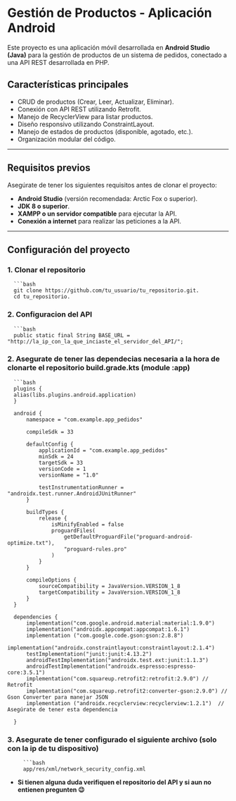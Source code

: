 # Gestión de Productos - Aplicación Android

Este proyecto es una aplicación móvil desarrollada en **Android Studio (Java)** para la gestión de productos de un sistema de pedidos, conectado a una API REST desarrollada en PHP.

## **Características principales**

- CRUD de productos (Crear, Leer, Actualizar, Eliminar).
- Conexión con API REST utilizando Retrofit.
- Manejo de RecyclerView para listar productos.
- Diseño responsivo utilizando ConstraintLayout.
- Manejo de estados de productos (disponible, agotado, etc.).
- Organización modular del código.

---

## **Requisitos previos**

Asegúrate de tener los siguientes requisitos antes de clonar el proyecto:

- **Android Studio** (versión recomendada: Arctic Fox o superior).
- **JDK 8 o superior**.
- **XAMPP o un servidor compatible** para ejecutar la API.
- **Conexión a internet** para realizar las peticiones a la API.

---

## **Configuración del proyecto**

### 1. **Clonar el repositorio**  
      ```bash
      git clone https://github.com/tu_usuario/tu_repositorio.git.
      cd tu_repositorio.

### 2. **Configuracion del API**  
      ```bash
      public static final String BASE_URL = "http://la_ip_con_la_que_inciaste_el_servidor_del_API/";

### 2. **Asegurate de tener las dependecias necesaria a la hora de clonarte el repositorio build.grade.kts (module :app)** 
      ```bash
      plugins {
      alias(libs.plugins.android.application)
      }
      
      android {
          namespace = "com.example.app_pedidos"
      
          compileSdk = 33
      
          defaultConfig {
              applicationId = "com.example.app_pedidos"
              minSdk = 24
              targetSdk = 33
              versionCode = 1
              versionName = "1.0"
      
              testInstrumentationRunner = "androidx.test.runner.AndroidJUnitRunner"
          }
      
          buildTypes {
              release {
                  isMinifyEnabled = false
                  proguardFiles(
                      getDefaultProguardFile("proguard-android-optimize.txt"),
                      "proguard-rules.pro"
                  )
              }
          }
      
          compileOptions {
              sourceCompatibility = JavaVersion.VERSION_1_8
              targetCompatibility = JavaVersion.VERSION_1_8
          }
      }
      
      dependencies {
          implementation("com.google.android.material:material:1.9.0")
          implementation("androidx.appcompat:appcompat:1.6.1")
          implementation ("com.google.code.gson:gson:2.8.8")
          implementation("androidx.constraintlayout:constraintlayout:2.1.4")
          testImplementation("junit:junit:4.13.2")
          androidTestImplementation("androidx.test.ext:junit:1.1.3")
          androidTestImplementation("androidx.espresso:espresso-core:3.5.1")
          implementation("com.squareup.retrofit2:retrofit:2.9.0") // Retrofit
          implementation("com.squareup.retrofit2:converter-gson:2.9.0") // Gson Converter para manejar JSON
          implementation ("androidx.recyclerview:recyclerview:1.2.1")  // Asegúrate de tener esta dependencia
      
      }
### 3. **Asegurate de tener configurado el siguiente archivo (solo con la ip de tu dispositivo)** 
         ```bash
         app/res/xml/network_security_config.xml

- **Si tienen alguna duda verifiquen el repositorio del API y si aun no entienen pregunten 😉**

